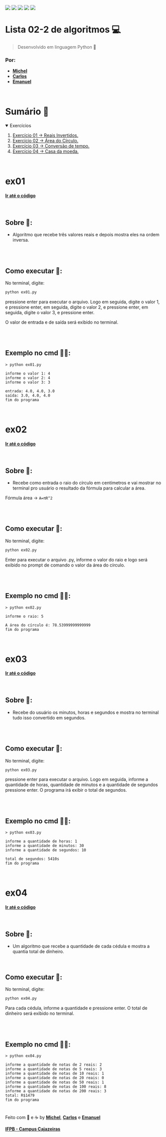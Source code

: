 <a href="#Sumario"><img src="https://img.shields.io/badge/Exerc%C3%ADcios-4-blue?style=for-the-badge"/></a>
<img src="https://img.shields.io/github/stars/Atividades-de-Algoritmos/Lista02-2-algoritmos?style=for-the-badge"/>
<img src="https://img.shields.io/badge/Lingua-Portugu%C3%AAs--Brasileiro-brightgreen?style=for-the-badge"/>
<a href="https://github.com/Atividades-de-Algoritmos/Lista02-2-algoritmos/graphs/contributors"><img src="https://img.shields.io/github/contributors/Atividades-de-Algoritmos/Lista02-2-algoritmos.svg?style=for-the-badge"/></a>
<a href="https://github.com/Atividades-de-Algoritmos/Lista02-2-algoritmos/blob/main/LICENSE"><img src="https://img.shields.io/github/license/Atividades-de-Algoritmos/Lista02-2-algoritmos.svg?style=for-the-badge"/></a>

# Lista 02-2 de algoritmos 💻
> Desenvolvido em linguagem Python 🐍
### Por:
- [**Michel**](https://github.com/MichelZero)
- [**Carlos**](https://github.com/SmokeDevL)
- [**Emanuel**](https://github.com/emanuelfranklyn)

<br>

# Sumário 🧮
<details open="open">
    <summary>Exercícios</summary>
    <ol>
        <li>
            <a href="#ex01">Exercício 01 -> Reais Invertidos.</a>
        </li>
        <li>
            <a href="#ex02">Exercício 02 -> Área do Círculo.</a>
        </li>
        <li>
            <a href="#ex03">Exercício 03 -> Conversão de tempo.</a>
        </li>
        <li>
            <a href="#ex04">Exercício 04 -> Casa da moeda.</a>
        </li>
    </ol>
</details>

<br>

# ex01
#### <a href="https://github.com/Atividades-de-Algoritmos/Lista02-2-algoritmos/blob/main/ex01.py">Ir até o código</a>

<br>

## Sobre 📒:
- Algoritmo que recebe três valores reais e depois mostra eles na ordem inversa.

<br><br>

## Como executar 💽:

No terminal, digite:
```cmd
python ex01.py
```
pressione enter para executar o arquivo. Logo em seguida, digite o valor 1, e pressione enter, em seguida, digite o valor 2, e pressione enter, em seguida, digite o valor 3, e pressione enter.

O valor de entrada e de saída será exibido no terminal.

<br><br>

## Exemplo no cmd 👨‍💻:
```
> python ex01.py

informe o valor 1: 4
informe o valor 2: 4
informe o valor 3: 3

entrada: 4.0, 4.0, 3.0
saída: 3.0, 4.0, 4.0
fim do programa
```
<br>
  
# ex02
#### <a href="https://github.com/Atividades-de-Algoritmos/Lista02-2-algoritmos/blob/main/ex02.py">Ir até o código</a>

<br>

## Sobre 📒:
- Recebe como entrada o raio do círculo em centímetros e vai mostrar no terminal pro usuário o resultado da fórmula para calcular a área.

Fórmula área -> `A=πR^2`

<br><br>

## Como executar 💽:
No terminal, digite:
```cmd
python ex02.py
```
Enter para executar o arquivo .py, informe o valor do raio e logo será exibido no prompt de comando o valor da área do círculo.

<br><br>

## Exemplo no cmd 👨‍💻:
```
> python ex02.py

informe o raio: 5

A área do círculo é: 78.53999999999999
fim do programa
```

<br>

# ex03
#### <a href="https://github.com/Atividades-de-Algoritmos/Lista02-2-algoritmos/blob/main/ex03.py">Ir até o código</a>

<br>

## Sobre 📒:
- Recebe do usuário os minutos, horas e segundos e mostra no terminal tudo isso convertido em segundos.

<br><br>

## Como executar 💽:
No terminal, digite:
```cmd
python ex03.py
```
pressione enter para executar o arquivo. Logo em seguida, informe a quantidade de horas, quantidade de minutos e a quantidade de segundos pressione enter.
O programa irá exibir o total de segundos.

<br>
<br>

## Exemplo no cmd 👨‍💻:
```
> python ex03.py

informe a quantidade de horas: 1
informe a quantidade de minutos: 30
informe a quantidade de segundos: 10

total de segundos: 5410s
fim do programa
```

<br>
 
# ex04
#### <a href="https://github.com/Atividades-de-Algoritmos/Lista02-algoritmos/blob/main/ex04.py">Ir até o código</a>

<br>

## Sobre 📒:
- Um algoritmo que recebe a quantidade de cada cédula e mostra a quantia total de dinheiro.

<br>

## Como executar 💽:
No terminal, digite:
```cmd
python ex04.py
```
Para cada cédula, informe a quantidade e pressione enter.
O total de dinheiro será exibido no terminal.

<br><br>

## Exemplo no cmd 👨‍💻:
```
> python ex04.py

informe a quantidade de notas de 2 reais: 2
informe a quantidade de notas de 5 reais: 3
informe a quantidade de notas de 10 reais: 1
informe a quantidade de notas de 20 reais: 0
informe a quantidade de notas de 50 reais: 1
informe a quantidade de notas de 100 reais: 8
informe a quantidade de notas de 200 reais: 3 
total: R$1479
fim do programa
```

#

Feito com 💚 e ☕ by [**Michel**](https://github.com/MichelZero), [**Carlos**](https://github.com/SmokeDevL) e [**Emanuel**](https://github.com/emanuelfranklyn)

[**IFPB - Campus Cajazeiras**](https://www.ifpb.edu.br)
